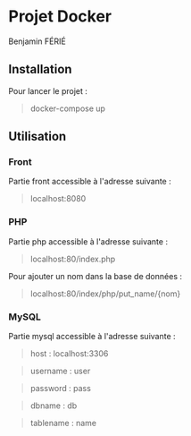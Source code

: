 # Projet Docker

Benjamin FÉRIÉ

## Installation
Pour lancer le projet :
> docker-compose up

## Utilisation
### Front
Partie front accessible à l'adresse suivante :
> localhost:8080

### PHP
Partie php accessible à l'adresse suivante :
> localhost:80/index.php

Pour ajouter un nom dans la base de données :
> localhost:80/index/php/put_name/{nom}

### MySQL
Partie mysql accessible à l'adresse suivante :
> host : localhost:3306

> username : user

> password : pass

> dbname : db

> tablename : name

